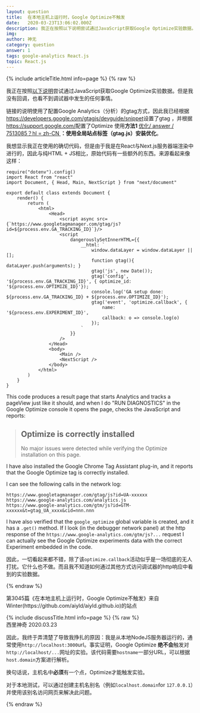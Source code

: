 ```yaml
---
layout: question
title:  在本地主机上运行时，Google Optimize不触发
date:   2020-03-23T13:06:02.000Z
description: 我正在按照以下说明尝试通过JavaScript获取Google Optimize实验数据。但是我没有回调，也看不到调试器中发生的任何事情。链接的说明使...
img: 
author: 神无
category: question
answer: 1
tags: google-analytics React.js
topic: React.js
---
```

<div class="article-root">
  <div class="article">
    {% include articleTitle.html info=page %}
    {% raw %}
    <div class="article-content"><p><font style="vertical-align: inherit;"><font style="vertical-align: inherit;">我正在按照</font></font><a href="https://support.google.com/optimize/answer/9059383" rel="nofollow noreferrer"><font style="vertical-align: inherit;"><font style="vertical-align: inherit;">以下说明</font></font></a><font style="vertical-align: inherit;"><font style="vertical-align: inherit;">尝试通过JavaScript获取Google Optimize实验数据</font><font style="vertical-align: inherit;">。</font><font style="vertical-align: inherit;">但是我没有回调，也看不到调试器中发生的任何事情。</font></font></p>

<p><font style="vertical-align: inherit;"><font style="vertical-align: inherit;">链接的说明使用了配置Google Analytics（分析）的gtag方式，因此我已经根据</font></font><a href="https://developers.google.com/gtagjs/devguide/snippet" rel="nofollow noreferrer"><font style="vertical-align: inherit;"><font style="vertical-align: inherit;">https://developers.google.com/gtagjs/devguide/snippet</font></font></a><font style="vertical-align: inherit;"><font style="vertical-align: inherit;">设置了gtag </font><font style="vertical-align: inherit;">，并根据</font></font><a href="https://support.google.com/optimize/answer/7513085?hl=en" rel="nofollow noreferrer"><font style="vertical-align: inherit;"><font style="vertical-align: inherit;">https://support.google.com/</font></font></a><font style="vertical-align: inherit;"><font style="vertical-align: inherit;">配置了Optimize </font><font style="vertical-align: inherit;">使用</font></font><strong><font style="vertical-align: inherit;"><font style="vertical-align: inherit;">方法1 </font></font></strong><font style="vertical-align: inherit;"><a href="https://support.google.com/optimize/answer/7513085?hl=en" rel="nofollow noreferrer"><font style="vertical-align: inherit;">优化/ answer / 7513085？hl = zh-CN </font></a><strong><font style="vertical-align: inherit;">：使用全局站点标签（gtag.js）安装优化</font></strong><font style="vertical-align: inherit;">。</font></font></p>

<p><font style="vertical-align: inherit;"><font style="vertical-align: inherit;">我想显示我正在使用的确切代码，但是由于我是在React与Next.js服务器端渲染中进行的，因此与纯HTML + JS相比，原始代码有一些额外的东西。</font><font style="vertical-align: inherit;">来源看起来像这样：</font></font></p>

<pre><code>require("dotenv").config()<font></font>
import React from "react"<font></font>
import Document, { Head, Main, NextScript } from "next/document"<font></font>
<font></font>
export default class extends Document {<font></font>
    render() {<font></font>
        return (<font></font>
            &lt;html&gt;<font></font>
                &lt;Head&gt;<font></font>
                    &lt;script async src={`https://www.googletagmanager.com/gtag/js?id=${process.env.GA_TRACKING_ID}`}/&gt;<font></font>
                    &lt;script<font></font>
                        dangerouslySetInnerHTML={{<font></font>
                            __html: `<font></font>
                                window.dataLayer = window.dataLayer || [];<font></font>
                                function gtag(){ dataLayer.push(arguments); }<font></font>
                                gtag('js', new Date());<font></font>
                                gtag('config', '${process.env.GA_TRACKING_ID}', { optimize_id: '${process.env.OPTIMIZE_ID}'});<font></font>
                                console.log('GA setup done: ${process.env.GA_TRACKING_ID} + ${process.env.OPTIMIZE_ID}');<font></font>
                                gtag('event', 'optimize.callback', {<font></font>
                                    name: '${process.env.EXPERIMENT_ID}',<font></font>
                                    callback: o =&gt; console.log(o)<font></font>
                                });<font></font>
                            `<font></font>
                        }}<font></font>
                    /&gt;<font></font>
                &lt;/Head&gt;<font></font>
                &lt;body&gt;<font></font>
                    &lt;Main /&gt;<font></font>
                    &lt;NextScript /&gt;<font></font>
                &lt;/body&gt;<font></font>
            &lt;/html&gt;<font></font>
        )<font></font>
    }<font></font>
}<font></font>
</code></pre>

<p>This code produces a result page that starts Analytics and tracks a pageView just like it should, and when I do "RUN DIAGNOSTICS" in the Google Optimize console it opens the page, checks the JavaScript and reports:</p>

<blockquote>
  <h2>Optimize is correctly installed</h2>
  
  <p>No major issues were detected while verifying the Optimize installation on this page.</p>
</blockquote>

<p>I have also installed the Google Chrome Tag Assistant plug-in, and it reports that the Google Optimize tag is correctly installed.</p>

<p>I can see the following calls in the network log:</p>

<pre><code>https://www.googletagmanager.com/gtag/js?id=UA-xxxxxx<font></font>
https://www.google-analytics.com/analytics.js<font></font>
https://www.google-analytics.com/gtm/js?id=GTM-xxxxxx&amp;t=gtag_UA_xxxx&amp;cid=nnn.nnn<font></font>
</code></pre>

<p>I have also verified that the <code>google_optimize</code> global variable is created, and it has a <code>.get()</code> method. If I look (in the debugger network panel) at the http response of the <code>https://www.google-analytics.com/gtm/js?...</code> request I can actually see the Google Optimize experiments data with the correct Experiment embedded in the code. </p>

<p><font style="vertical-align: inherit;"><font style="vertical-align: inherit;">因此，一切看起来都不错，除了该</font></font><code>optimize.callback</code><font style="vertical-align: inherit;"><font style="vertical-align: inherit;">活动似乎是一场彻底的无人打扰。</font><font style="vertical-align: inherit;">它什么也不做。</font><font style="vertical-align: inherit;">而且我不知道如何通过其他方式访问调试器的http响应中看到的实验数据。</font></font></p></div>
    {% endraw %}
  </div>
  <p class="winter_mark">第3045篇《在本地主机上运行时，Google Optimize不触发》来自Winter(https://github.com/aiyld/aiyld.github.io)的站点</p>
  <div class="discuss-wrapper">
    {% include discussTitle.html info=page %}
    {% raw %}
    <div class="discuss-list">
    <div class="discuss-item">
        <div class="discuss-parent">
          <div class="discuss-meta">
            <span class="discuss-user">西里神奇</span>
            <span class="discuss-time">2020.03.23</span>
          </div>
          <div class="discuss-comment"><p><font style="vertical-align: inherit;"><font style="vertical-align: inherit;">因此，我终于弄清楚了导致我挣扎的原因：我是从本地NodeJS服务器运行的，通常使用</font></font><code>http://localhost:3000</code><font style="vertical-align: inherit;"><font style="vertical-align: inherit;">url。</font><font style="vertical-align: inherit;">事实证明，Google Optimize </font></font><strong><font style="vertical-align: inherit;"><font style="vertical-align: inherit;">绝不会</font></font></strong><font style="vertical-align: inherit;"><font style="vertical-align: inherit;">触发对</font></font><code>http://localhost/...</code><font style="vertical-align: inherit;"><font style="vertical-align: inherit;">网址</font><font style="vertical-align: inherit;">的实验</font><font style="vertical-align: inherit;">。</font><font style="vertical-align: inherit;">该代码需要</font></font><code>hostname</code><font style="vertical-align: inherit;"><font style="vertical-align: inherit;">一部分URL，可以根据</font></font><code>host.domain</code><font style="vertical-align: inherit;"><font style="vertical-align: inherit;">方案</font><font style="vertical-align: inherit;">进行解析</font><font style="vertical-align: inherit;">。</font></font></p>

<p><font style="vertical-align: inherit;"><font style="vertical-align: inherit;">换句话说，</font><font style="vertical-align: inherit;">主机名中</font></font><strong><font style="vertical-align: inherit;"><font style="vertical-align: inherit;">必须</font></font></strong><font style="vertical-align: inherit;"><font style="vertical-align: inherit;">有一个点，Optimize才能触发实验。</font></font></p>

<p><font style="vertical-align: inherit;"><font style="vertical-align: inherit;">对于本地测试，可以通过创建主机名别名（例如</font></font><code>localhost.domain</code><font style="vertical-align: inherit;"><font style="vertical-align: inherit;">for </font></font><code>127.0.0.1</code><font style="vertical-align: inherit;"><font style="vertical-align: inherit;">）并使用该别名访问网页来解决此问题。</font></font></p></div>
        </div></div>
    </div>
    {% endraw %}
  </div>
<div>

